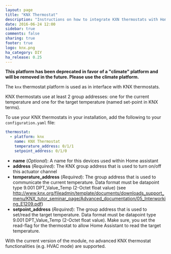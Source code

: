 ```yaml
---
layout: page
title: "KNX Thermostat"
description: "Instructions on how to integrate KXN thermostats with Home Assistant."
date: 2016-06-24 12:00
sidebar: true
comments: false
sharing: true
footer: true
logo: knx.png
ha_category: DIY
ha_release: 0.25
---
```


**This platform has been deprecated in favor of a "climate" platform and will be removed in the future. Please use the climate platform.**

The `knx` thermostat platform is used as in interface with KNX thermostats.

KNX thermostats use at least 2 group addresses: one for the current temperature and one for the target temperature (named set-point in KNX terms).

To use your KNX thermostats in your installation, add the following to your `configuration.yaml` file:

```yaml
thermostat:
  - platform: knx
    name: KNX Thermostat
    temperature_address: 0/1/1
    setpoint_address: 0/1/0
```

- **name** (*Optional*): A name for this devices used within Home assistant
- **address** (*Required*): The KNX group address that is used to turn on/off this actuator channel
- **temperature_address** (*Required*): The group address that is used to communicate the current temperature. Data format must be datapoint type 9.001 DPT_Value_Temp (2-Octet float value) (see http://www.knx.org/fileadmin/template/documents/downloads_support_menu/KNX_tutor_seminar_page/Advanced_documentation/05_Interworking_E1209.pdf)
- **setpoint_address** (*Required*): The group address that is used to set/read the target temperature. Data format must be datapoint type 9.001 DPT_Value_Temp (2-Octet float value). Make sure, you set the read-flag for the thermostat to allow Home Assistant to read the target temperature.

With the current version of the module, no advanced KNX thermostat functionalities (e.g. HVAC mode) are supported.
